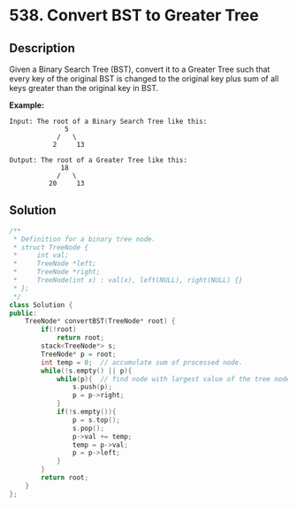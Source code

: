 # 538. Convert BST to Greater Tree

## Description

Given a Binary Search Tree (BST), convert it to a Greater Tree such that every key of the original BST is changed to the original key plus sum of all keys greater than the original key in BST.

**Example:**

```
Input: The root of a Binary Search Tree like this:
              5
            /   \
           2     13

Output: The root of a Greater Tree like this:
             18
            /   \
          20     13
```

## Solution

```cpp
/**
 * Definition for a binary tree node.
 * struct TreeNode {
 *     int val;
 *     TreeNode *left;
 *     TreeNode *right;
 *     TreeNode(int x) : val(x), left(NULL), right(NULL) {}
 * };
 */
class Solution {
public:
    TreeNode* convertBST(TreeNode* root) {
        if(!root)
            return root;
        stack<TreeNode*> s;
        TreeNode* p = root;
        int temp = 0;  // accumulate sum of processed node.
        while(!s.empty() || p){
            while(p){  // find node with largest value of the tree node not processed
                s.push(p);
                p = p->right;
            }
            if(!s.empty()){
                p = s.top();
                s.pop();
                p->val += temp;
                temp = p->val;
                p = p->left;  
            }
        }
        return root;
    }
};
```